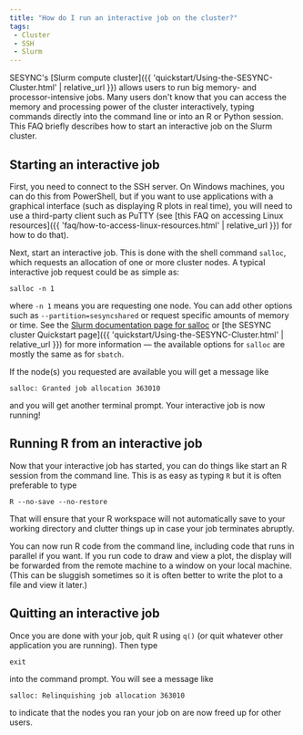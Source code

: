 ```yaml
---
title: "How do I run an interactive job on the cluster?"
tags:
 - Cluster
 - SSH
 - Slurm
---
```


SESYNC's [Slurm compute cluster]({{ 'quickstart/Using-the-SESYNC-Cluster.html' | relative_url }}) allows users to run big memory- and processor-intensive jobs. Many users don't know that you can access the memory and processing power of the cluster interactively, typing commands directly into the command line or into an R or Python session. This FAQ briefly describes how to start an interactive job on the Slurm cluster.

## Starting an interactive job

First, you need to connect to the SSH server. On Windows machines, you can do this from PowerShell, but if you want to use applications with a graphical interface (such as displaying R plots in real time), you will need to use a third-party client such as PuTTY (see [this FAQ on accessing Linux resources]({{ 'faq/how-to-access-linux-resources.html' | relative_url }}) for how to do that).

Next, start an interactive job. This is done with the shell command `salloc`, which requests an allocation of one or more cluster nodes. A typical interactive job request could be as simple as:

```
salloc -n 1
```

where `-n 1` means you are requesting one node. You can add other options such as `--partition=sesyncshared` or request specific amounts of memory or time. See the [Slurm documentation page for salloc](https://slurm.schedmd.com/salloc.html) or [the SESYNC cluster Quickstart page]({{ 'quickstart/Using-the-SESYNC-Cluster.html' | relative_url }}) for more information &mdash; the available options for `salloc` are mostly the same as for `sbatch`.

If the node(s) you requested are available you will get a message like

```
salloc: Granted job allocation 363010
```

and you will get another terminal prompt. Your interactive job is now running!

## Running R from an interactive job

Now that your interactive job has started, you can do things like start an R session from the command line. This is as easy as typing `R` but it is often preferable to type

```
R --no-save --no-restore
```

That will ensure that your R workspace will not automatically save to your working directory and clutter things up in case your job terminates abruptly.

You can now run R code from the command line, including code that runs in parallel if you want. If you run code to draw and view a plot, the display will be forwarded from the remote machine to a window on your local machine. (This can be sluggish sometimes so it is often better to write the plot to a file and view it later.)

## Quitting an interactive job

Once you are done with your job, quit R using `q()` (or quit whatever other application you are running). Then type

```
exit
```

into the command prompt. You will see a message like

```
salloc: Relinquishing job allocation 363010
```

to indicate that the nodes you ran your job on are now freed up for other users.
